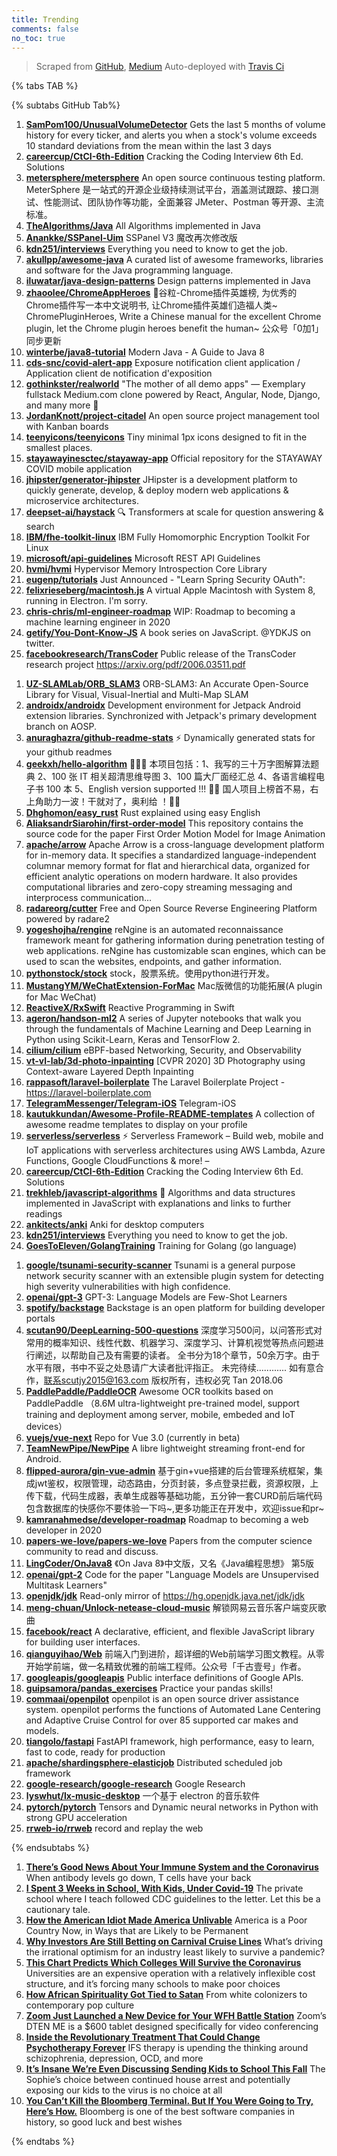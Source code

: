 ```yaml
---
title: Trending
comments: false
no_toc: true
---
```


> Scraped from [GitHub](https://github.com/trending), [Medium](https://medium.com/topic/popular)
Auto-deployed with [Travis Ci](https://travis-ci.org/)

{% tabs TAB %}
<!-- tab GitHub -->
{% subtabs GitHub Tab%}
<!-- tab Daily -->
1. [**SamPom100/UnusualVolumeDetector**](https://github.com/SamPom100/UnusualVolumeDetector)
Gets the last 5 months of volume history for every ticker, and alerts you when a stock's volume exceeds 10 standard deviations from the mean within the last 3 days
2. [**careercup/CtCI-6th-Edition**](https://github.com/careercup/CtCI-6th-Edition)
Cracking the Coding Interview 6th Ed. Solutions
3. [**metersphere/metersphere**](https://github.com/metersphere/metersphere)
An open source continuous testing platform. MeterSphere 是一站式的开源企业级持续测试平台，涵盖测试跟踪、接口测试、性能测试、团队协作等功能，全面兼容 JMeter、Postman 等开源、主流标准。
4. [**TheAlgorithms/Java**](https://github.com/TheAlgorithms/Java)
All Algorithms implemented in Java
5. [**Anankke/SSPanel-Uim**](https://github.com/Anankke/SSPanel-Uim)
SSPanel V3 魔改再次修改版
6. [**kdn251/interviews**](https://github.com/kdn251/interviews)
Everything you need to know to get the job.
7. [**akullpp/awesome-java**](https://github.com/akullpp/awesome-java)
A curated list of awesome frameworks, libraries and software for the Java programming language.
8. [**iluwatar/java-design-patterns**](https://github.com/iluwatar/java-design-patterns)
Design patterns implemented in Java
9. [**zhaoolee/ChromeAppHeroes**](https://github.com/zhaoolee/ChromeAppHeroes)
🌈谷粒-Chrome插件英雄榜, 为优秀的Chrome插件写一本中文说明书, 让Chrome插件英雄们造福人类~ ChromePluginHeroes, Write a Chinese manual for the excellent Chrome plugin, let the Chrome plugin heroes benefit the human~ 公众号「0加1」同步更新
10. [**winterbe/java8-tutorial**](https://github.com/winterbe/java8-tutorial)
Modern Java - A Guide to Java 8
11. [**cds-snc/covid-alert-app**](https://github.com/cds-snc/covid-alert-app)
Exposure notification client application / Application client de notification d'exposition
12. [**gothinkster/realworld**](https://github.com/gothinkster/realworld)
"The mother of all demo apps" — Exemplary fullstack Medium.com clone powered by React, Angular, Node, Django, and many more 🏅
13. [**JordanKnott/project-citadel**](https://github.com/JordanKnott/project-citadel)
An open source project management tool with Kanban boards
14. [**teenyicons/teenyicons**](https://github.com/teenyicons/teenyicons)
Tiny minimal 1px icons designed to fit in the smallest places.
15. [**stayawayinesctec/stayaway-app**](https://github.com/stayawayinesctec/stayaway-app)
Official repository for the STAYAWAY COVID mobile application
16. [**jhipster/generator-jhipster**](https://github.com/jhipster/generator-jhipster)
JHipster is a development platform to quickly generate, develop, & deploy modern web applications & microservice architectures.
17. [**deepset-ai/haystack**](https://github.com/deepset-ai/haystack)
🔍 Transformers at scale for question answering & search
18. [**IBM/fhe-toolkit-linux**](https://github.com/IBM/fhe-toolkit-linux)
IBM Fully Homomorphic Encryption Toolkit For Linux
19. [**microsoft/api-guidelines**](https://github.com/microsoft/api-guidelines)
Microsoft REST API Guidelines
20. [**hvmi/hvmi**](https://github.com/hvmi/hvmi)
Hypervisor Memory Introspection Core Library
21. [**eugenp/tutorials**](https://github.com/eugenp/tutorials)
Just Announced - "Learn Spring Security OAuth":
22. [**felixrieseberg/macintosh.js**](https://github.com/felixrieseberg/macintosh.js)
A virtual Apple Macintosh with System 8, running in Electron. I'm sorry.
23. [**chris-chris/ml-engineer-roadmap**](https://github.com/chris-chris/ml-engineer-roadmap)
WIP: Roadmap to becoming a machine learning engineer in 2020
24. [**getify/You-Dont-Know-JS**](https://github.com/getify/You-Dont-Know-JS)
A book series on JavaScript. @YDKJS on twitter.
25. [**facebookresearch/TransCoder**](https://github.com/facebookresearch/TransCoder)
Public release of the TransCoder research project https://arxiv.org/pdf/2006.03511.pdf
<!-- endtab -->
<!-- tab Weekly -->
1. [**UZ-SLAMLab/ORB_SLAM3**](https://github.com/UZ-SLAMLab/ORB_SLAM3)
ORB-SLAM3: An Accurate Open-Source Library for Visual, Visual-Inertial and Multi-Map SLAM
2. [**androidx/androidx**](https://github.com/androidx/androidx)
Development environment for Jetpack Android extension libraries. Synchronized with Jetpack's primary development branch on AOSP.
3. [**anuraghazra/github-readme-stats**](https://github.com/anuraghazra/github-readme-stats)
⚡ Dynamically generated stats for your github readmes
4. [**geekxh/hello-algorithm**](https://github.com/geekxh/hello-algorithm)
🙈🙉🙊 本项目包括：1、我写的三十万字图解算法题典 2、100 张 IT 相关超清思维导图 3、100 篇大厂面经汇总 4、各语言编程电子书 100 本 5、English version supported !!! 🚀🚀 国人项目上榜首不易，右上角助力一波！干就对了，奥利给 ！🚀🚀
5. [**Dhghomon/easy_rust**](https://github.com/Dhghomon/easy_rust)
Rust explained using easy English
6. [**AliaksandrSiarohin/first-order-model**](https://github.com/AliaksandrSiarohin/first-order-model)
This repository contains the source code for the paper First Order Motion Model for Image Animation
7. [**apache/arrow**](https://github.com/apache/arrow)
Apache Arrow is a cross-language development platform for in-memory data. It specifies a standardized language-independent columnar memory format for flat and hierarchical data, organized for efficient analytic operations on modern hardware. It also provides computational libraries and zero-copy streaming messaging and interprocess communication…
8. [**radareorg/cutter**](https://github.com/radareorg/cutter)
Free and Open Source Reverse Engineering Platform powered by radare2
9. [**yogeshojha/rengine**](https://github.com/yogeshojha/rengine)
reNgine is an automated reconnaissance framework meant for gathering information during penetration testing of web applications. reNgine has customizable scan engines, which can be used to scan the websites, endpoints, and gather information.
10. [**pythonstock/stock**](https://github.com/pythonstock/stock)
stock，股票系统。使用python进行开发。
11. [**MustangYM/WeChatExtension-ForMac**](https://github.com/MustangYM/WeChatExtension-ForMac)
Mac版微信的功能拓展(A plugin for Mac WeChat)
12. [**ReactiveX/RxSwift**](https://github.com/ReactiveX/RxSwift)
Reactive Programming in Swift
13. [**ageron/handson-ml2**](https://github.com/ageron/handson-ml2)
A series of Jupyter notebooks that walk you through the fundamentals of Machine Learning and Deep Learning in Python using Scikit-Learn, Keras and TensorFlow 2.
14. [**cilium/cilium**](https://github.com/cilium/cilium)
eBPF-based Networking, Security, and Observability
15. [**vt-vl-lab/3d-photo-inpainting**](https://github.com/vt-vl-lab/3d-photo-inpainting)
[CVPR 2020] 3D Photography using Context-aware Layered Depth Inpainting
16. [**rappasoft/laravel-boilerplate**](https://github.com/rappasoft/laravel-boilerplate)
The Laravel Boilerplate Project - https://laravel-boilerplate.com
17. [**TelegramMessenger/Telegram-iOS**](https://github.com/TelegramMessenger/Telegram-iOS)
Telegram-iOS
18. [**kautukkundan/Awesome-Profile-README-templates**](https://github.com/kautukkundan/Awesome-Profile-README-templates)
A collection of awesome readme templates to display on your profile
19. [**serverless/serverless**](https://github.com/serverless/serverless)
⚡ Serverless Framework – Build web, mobile and IoT applications with serverless architectures using AWS Lambda, Azure Functions, Google CloudFunctions & more! –
20. [**careercup/CtCI-6th-Edition**](https://github.com/careercup/CtCI-6th-Edition)
Cracking the Coding Interview 6th Ed. Solutions
21. [**trekhleb/javascript-algorithms**](https://github.com/trekhleb/javascript-algorithms)
📝 Algorithms and data structures implemented in JavaScript with explanations and links to further readings
22. [**ankitects/anki**](https://github.com/ankitects/anki)
Anki for desktop computers
23. [**kdn251/interviews**](https://github.com/kdn251/interviews)
Everything you need to know to get the job.
24. [**GoesToEleven/GolangTraining**](https://github.com/GoesToEleven/GolangTraining)
Training for Golang (go language)
<!-- endtab -->
<!-- tab Monthly -->
1. [**google/tsunami-security-scanner**](https://github.com/google/tsunami-security-scanner)
Tsunami is a general purpose network security scanner with an extensible plugin system for detecting high severity vulnerabilities with high confidence.
2. [**openai/gpt-3**](https://github.com/openai/gpt-3)
GPT-3: Language Models are Few-Shot Learners
3. [**spotify/backstage**](https://github.com/spotify/backstage)
Backstage is an open platform for building developer portals
4. [**scutan90/DeepLearning-500-questions**](https://github.com/scutan90/DeepLearning-500-questions)
深度学习500问，以问答形式对常用的概率知识、线性代数、机器学习、深度学习、计算机视觉等热点问题进行阐述，以帮助自己及有需要的读者。 全书分为18个章节，50余万字。由于水平有限，书中不妥之处恳请广大读者批评指正。 未完待续............ 如有意合作，联系scutjy2015@163.com 版权所有，违权必究 Tan 2018.06
5. [**PaddlePaddle/PaddleOCR**](https://github.com/PaddlePaddle/PaddleOCR)
Awesome OCR toolkits based on PaddlePaddle （8.6M ultra-lightweight pre-trained model, support training and deployment among server, mobile, embeded and IoT devices）
6. [**vuejs/vue-next**](https://github.com/vuejs/vue-next)
Repo for Vue 3.0 (currently in beta)
7. [**TeamNewPipe/NewPipe**](https://github.com/TeamNewPipe/NewPipe)
A libre lightweight streaming front-end for Android.
8. [**flipped-aurora/gin-vue-admin**](https://github.com/flipped-aurora/gin-vue-admin)
基于gin+vue搭建的后台管理系统框架，集成jwt鉴权，权限管理，动态路由，分页封装，多点登录拦截，资源权限，上传下载，代码生成器，表单生成器等基础功能，五分钟一套CURD前后端代码包含数据库的快感你不要体验一下吗~,更多功能正在开发中，欢迎issue和pr~
9. [**kamranahmedse/developer-roadmap**](https://github.com/kamranahmedse/developer-roadmap)
Roadmap to becoming a web developer in 2020
10. [**papers-we-love/papers-we-love**](https://github.com/papers-we-love/papers-we-love)
Papers from the computer science community to read and discuss.
11. [**LingCoder/OnJava8**](https://github.com/LingCoder/OnJava8)
《On Java 8》中文版，又名《Java编程思想》 第5版
12. [**openai/gpt-2**](https://github.com/openai/gpt-2)
Code for the paper "Language Models are Unsupervised Multitask Learners"
13. [**openjdk/jdk**](https://github.com/openjdk/jdk)
Read-only mirror of https://hg.openjdk.java.net/jdk/jdk
14. [**meng-chuan/Unlock-netease-cloud-music**](https://github.com/meng-chuan/Unlock-netease-cloud-music)
解锁网易云音乐客户端变灰歌曲
15. [**facebook/react**](https://github.com/facebook/react)
A declarative, efficient, and flexible JavaScript library for building user interfaces.
16. [**qianguyihao/Web**](https://github.com/qianguyihao/Web)
前端入门到进阶，超详细的Web前端学习图文教程。从零开始学前端，做一名精致优雅的前端工程师。公众号「千古壹号」作者。
17. [**googleapis/googleapis**](https://github.com/googleapis/googleapis)
Public interface definitions of Google APIs.
18. [**guipsamora/pandas_exercises**](https://github.com/guipsamora/pandas_exercises)
Practice your pandas skills!
19. [**commaai/openpilot**](https://github.com/commaai/openpilot)
openpilot is an open source driver assistance system. openpilot performs the functions of Automated Lane Centering and Adaptive Cruise Control for over 85 supported car makes and models.
20. [**tiangolo/fastapi**](https://github.com/tiangolo/fastapi)
FastAPI framework, high performance, easy to learn, fast to code, ready for production
21. [**apache/shardingsphere-elasticjob**](https://github.com/apache/shardingsphere-elasticjob)
Distributed scheduled job framework
22. [**google-research/google-research**](https://github.com/google-research/google-research)
Google Research
23. [**lyswhut/lx-music-desktop**](https://github.com/lyswhut/lx-music-desktop)
一个基于 electron 的音乐软件
24. [**pytorch/pytorch**](https://github.com/pytorch/pytorch)
Tensors and Dynamic neural networks in Python with strong GPU acceleration
25. [**rrweb-io/rrweb**](https://github.com/rrweb-io/rrweb)
record and replay the web
<!-- endtab -->
{% endsubtabs %}
<!-- endtab -->
<!-- tab Medium -->
1. [**There’s Good News About Your Immune System and the Coronavirus**](https://elemental.medium.com/theres-good-news-about-your-immune-system-and-the-coronavirus-7d2c1fc976c1?source=topic_page---------------------------20)
When antibody levels go down, T cells have your back
2. [**I Spent 3 Weeks in School, With Kids, Under Covid-19**](https://gen.medium.com/i-spent-three-weeks-in-school-with-kids-under-covid-19-21b78c1a9339?source=topic_page---------0------------------1)
The private school where I teach followed CDC guidelines to the letter. Let this be a cautionary tale.
3. [**How the American Idiot Made America Unlivable**](https://eand.co/how-the-american-idiot-made-america-unlivable-7531e917181b?source=topic_page---------1------------------1)
America is a Poor Country Now, in Ways that are Likely to be Permanent
4. [**Why Investors Are Still Betting on Carnival Cruise Lines**](https://marker.medium.com/why-investors-are-still-betting-on-carnival-cruise-lines-3a44d94af33d?source=topic_page---------2------------------1)
What’s driving the irrational optimism for an industry least likely to survive a pandemic?
5. [**This Chart Predicts Which Colleges Will Survive the Coronavirus**](https://marker.medium.com/this-chart-predicts-which-colleges-will-survive-the-coronavirus-8aa3a4f4c9e6?source=topic_page---------4------------------1)
Universities are an expensive operation with a relatively inflexible cost structure, and it’s forcing many schools to make poor choices
6. [**How African Spirituality Got Tied to Satan**](https://humanparts.medium.com/why-african-spirituality-became-associated-with-satan-a16712cf9cdf?source=topic_page---------5------------------1)
From white colonizers to contemporary pop culture
7. [**Zoom Just Launched a New Device for Your WFH Battle Station**](https://onezero.medium.com/zoom-just-launched-a-new-device-for-your-wfh-battle-station-6969c162699d?source=topic_page---------6------------------1)
Zoom’s DTEN ME is a $600 tablet designed specifically for video conferencing
8. [**Inside the Revolutionary Treatment That Could Change Psychotherapy Forever**](https://elemental.medium.com/inside-the-revolutionary-treatment-that-could-change-psychotherapy-forever-8be035d54770?source=topic_page---------7------------------1)
IFS therapy is upending the thinking around schizophrenia, depression, OCD, and more
9. [**It’s Insane We’re Even Discussing Sending Kids to School This Fall**](https://gen.medium.com/its-insane-we-re-even-discussing-sending-kids-to-school-this-fall-c71b8c8459d6?source=topic_page---------8------------------1)
The Sophie’s choice between continued house arrest and potentially exposing our kids to the virus is no choice at all
10. [**You Can’t Kill the Bloomberg Terminal. But If You Were Going to Try, Here’s How.**](https://marker.medium.com/why-its-hard-to-kill-the-bloomberg-terminal-61073482e496?source=topic_page---------9------------------1)
Bloomberg is one of the best software companies in history, so good luck and best wishes
<!-- endtab -->
{% endtabs %}
